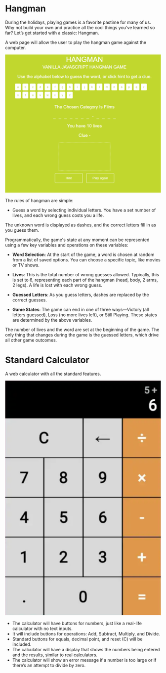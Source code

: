 # Hangman

During the holidays, playing games is a favorite pastime for many of us. Why not build your own and practice all the cool things you’ve learned so far? Let’s get started with a classic: Hangman.

A web page will allow the user to play the hangman game against the computer.

![hangman.png](assets%2Fhangman.png)

The rules of hangman are simple:

- Guess a word by selecting individual letters. You have a set number of lives, and each wrong guess costs you a life.

The unknown word is displayed as dashes, and the correct letters fill in as you guess them.

Programmatically, the game's state at any moment can be represented using a few key variables and operations on these variables:

- **Word Selection**: At the start of the game, a word is chosen at random from a list of saved options. You can choose a specific topic, like movies or TV shows.

- **Lives**: This is the total number of wrong guesses allowed. Typically, this is set to 6, representing each part of the hangman (head, body, 2 arms, 2 legs). A life is lost with each wrong guess.

- **Guessed Letters**: As you guess letters, dashes are replaced by the correct guesses.

- **Game States**: The game can end in one of three ways—Victory (all letters guessed), Loss (no more lives left), or Still Playing. These states are determined by the above variables.

The number of lives and the word are set at the beginning of the game. The only thing that changes during the game is the guessed letters, which drive all other game outcomes.

# Standard Calculator
A web calculator with all the standard features.

![calculator.png](assets%2Fcalculator.png)

- The calculator will have buttons for numbers, just like a real-life calculator with no text inputs.
- It will include buttons for operations: Add, Subtract, Multiply, and Divide.
- Standard buttons for equals, decimal point, and reset (C) will be included.
- The calculator will have a display that shows the numbers being entered and the results, similar to real calculators.
- The calculator will show an error message if a number is too large or if there’s an attempt to divide by zero.
